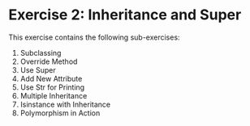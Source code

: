 # Exercise 2: Inheritance and Super

This exercise contains the following sub-exercises:

1. Subclassing
2. Override Method
3. Use Super
4. Add New Attribute
5. Use Str for Printing
6. Multiple Inheritance
7. Isinstance with Inheritance
8. Polymorphism in Action
